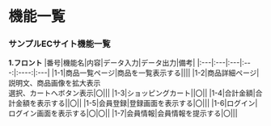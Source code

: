 # 機能一覧
### サンプルECサイト機能一覧
**1.フロント**
|番号|機能名|内容|データ入力|データ出力|備考|
|:---|:---|:---|:---:|:----:|:---|
|1-1|商品一覧ページ|商品を一覧表示する||||
|1-2|商品詳細ページ|説明文、商品画像を拡大表示<br>選択、カートへボタン表示|〇|||
|1-3|ショッピングカート||〇||
|1-4|合計金額|合計金額を表示する||〇||
|1-5|会員登録|登録画面を表示する|〇|||
|1-6|ログイン|ログイン画面を表示する|〇|〇||
|1-7|会員情報|会員情報を提示する|〇|||

